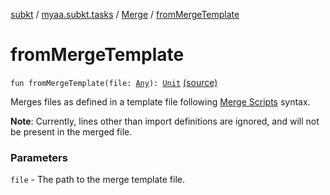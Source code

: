 [subkt](../../index.md) / [myaa.subkt.tasks](../index.md) / [Merge](index.md) / [fromMergeTemplate](./from-merge-template.md)

# fromMergeTemplate

`fun fromMergeTemplate(file: `[`Any`](https://kotlinlang.org/api/latest/jvm/stdlib/kotlin/-any/index.html)`): `[`Unit`](https://kotlinlang.org/api/latest/jvm/stdlib/kotlin/-unit/index.html) [(source)](https://github.com/Myaamori/SubKt/blob/0.1.13/src/main/kotlin/myaa/subkt/tasks/asstasks.kt#L249)

Merges files as defined in a template file following
[Merge Scripts](https://github.com/TypesettingTools/Myaamori-Aegisub-Scripts/#merge-scripts)
syntax.

**Note**: Currently, lines other than import definitions are ignored, and will
not be present in the merged file.

### Parameters

`file` - The path to the merge template file.